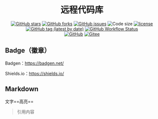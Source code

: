 <h1 align="center">远程代码库</h1>

<div align="center">

[![GitHub stars](https://img.shields.io/github/stars/hellojer/repo-test?style=flat-square)](https://github.com/hellojer/repo-test)
[![GitHub forks](https://img.shields.io/github/forks/hellojer/repo-test?style=flat-square)](https://github.com/hellojer/repo-test/network)
[![GitHub issues](https://img.shields.io/github/issues/hellojer/repo-test?style=flat-square)](https://github.com/hellojer/repo-test/issues)
![Code size](https://img.shields.io/github/languages/code-size/hellojer/repo-test?style=flat-square)
[![license](https://img.shields.io/github/license/hellojer/repo-test?style=flat-square)](./lICENSE)
[![GitHub tag (latest by date)](https://img.shields.io/github/v/tag/hellojer/repo-test?label=release&style=flat-square)]((../../releases))
[![GitHub Workflow Status](https://img.shields.io/github/workflow/status/ultram4rine/vscode-choosealicense/CI?logo=github&style=flat-square)](https://github.com/ultram4rine/vscode-choosealicense/actions?query=workflow%3ACI)
<br>
[![GitHub](https://img.shields.io/badge/Github-blue?logo=github)](https://gitee.com/doocs/md)
[![Gitee](https://img.shields.io/badge/Gitee-red?logo=gitee)](https://gitee.com/doocs/md)

</div>

## Badge（徽章）

Badgen：https://badgen.net/

Shields.io：https://shields.io/

## Markdown

文字==高亮==

> 引用内容
